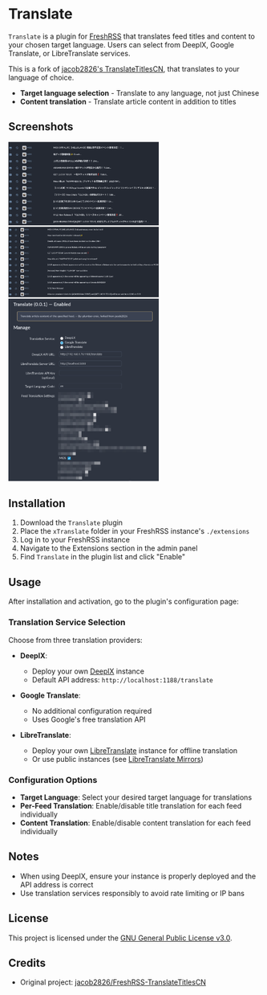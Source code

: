 # Translate

`Translate` is a plugin for [FreshRSS](https://github.com/FreshRSS/FreshRSS) that translates feed titles and content to your chosen target language. Users can select from DeeplX, Google Translate, or LibreTranslate services.

This is a fork of [jacob2826's TranslateTitlesCN](https://github.com/jacob2826/FreshRSS-TranslateTitlesCN), that translates to your language of choice.
- **Target language selection** - Translate to any language, not just Chinese
- **Content translation** - Translate article content in addition to titles

## Screenshots

<img src="img/2025-10-06_21-46.png" width="300px"/>
<img src="img/2025-10-06_21-43.png" width="300px"/>
<img src="img/2025-10-06_21-45.png" width="300px"/>

## Installation

1. Download the `Translate` plugin
2. Place the `xTranslate` folder in your FreshRSS instance's `./extensions` 
3. Log in to your FreshRSS instance
4. Navigate to the Extensions section in the admin panel
5. Find `Translate` in the plugin list and click "Enable"

## Usage

After installation and activation, go to the plugin's configuration page:

### Translation Service Selection

Choose from three translation providers:

- **DeeplX**: 
  - Deploy your own [DeeplX](https://github.com/OwO-Network/DeepLX/) instance
  - Default API address: `http://localhost:1188/translate`

- **Google Translate**: 
  - No additional configuration required
  - Uses Google's free translation API

- **LibreTranslate**: 
  - Deploy your own [LibreTranslate](https://github.com/LibreTranslate/LibreTranslate) instance for offline translation
  - Or use public instances (see [LibreTranslate Mirrors](https://github.com/LibreTranslate/LibreTranslate#mirrors))

### Configuration Options

- **Target Language**: Select your desired target language for translations
- **Per-Feed Translation**: Enable/disable title translation for each feed individually
- **Content Translation**: Enable/disable content translation for each feed individually

## Notes

- When using DeeplX, ensure your instance is properly deployed and the API address is correct
- Use translation services responsibly to avoid rate limiting or IP bans

## License

This project is licensed under the [GNU General Public License v3.0](https://www.gnu.org/licenses/gpl-3.0.en.html).

## Credits

- Original project: [jacob2826/FreshRSS-TranslateTitlesCN](https://github.com/jacob2826/FreshRSS-TranslateTitlesCN)
